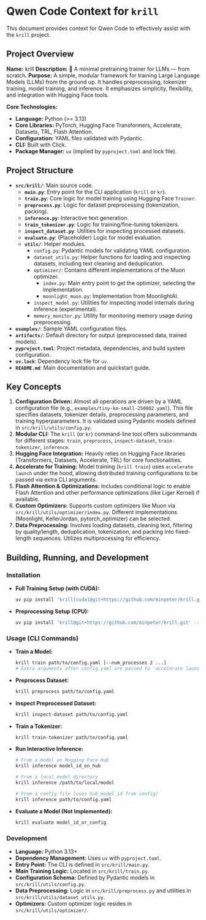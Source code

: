 # Qwen Code Context for `krill`

This document provides context for Qwen Code to effectively assist with the `krill` project.

## Project Overview

**Name:** krill
**Description:** 🦐 A minimal pretraining trainer for LLMs — from scratch.
**Purpose:** A simple, modular framework for training Large Language Models (LLMs) from the ground up. It handles preprocessing, tokenizer training, model training, and inference. It emphasizes simplicity, flexibility, and integration with Hugging Face tools.

**Core Technologies:**
*   **Language:** Python (>= 3.13)
*   **Core Libraries:** PyTorch, Hugging Face Transformers, Accelerate, Datasets, TRL, Flash Attention.
*   **Configuration:** YAML files validated with Pydantic.
*   **CLI:** Built with Click.
*   **Package Manager:** `uv` (implied by `pyproject.toml` and lock file).

## Project Structure

*   **`src/krill/`**: Main source code.
    *   **`main.py`**: Entry point for the CLI application (`krill` or `kr`).
    *   **`train.py`**: Core logic for model training using Hugging Face `Trainer`.
    *   **`preprocess.py`**: Logic for dataset preprocessing (tokenization, packing).
    *   **`inference.py`**: Interactive text generation.
    *   **`train_tokenizer.py`**: Logic for training/fine-tuning tokenizers.
    *   **`inspect_dataset.py`**: Utilities for inspecting processed datasets.
    *   **`evaluate.py`**: (Placeholder) Logic for model evaluation.
    *   **`utils/`**: Helper modules.
        *   `config.py`: Pydantic models for validating YAML configuration.
        *   `dataset_utils.py`: Helper functions for loading and inspecting datasets, including text cleaning and deduplication.
        *   `optimizer/`: Contains different implementations of the Muon optimizer.
            *   `index.py`: Main entry point to get the optimizer, selecting the implementation.
            *   `moonlight_muon.py`: Implementation from MoonlightAI.
        *   `inspect_model.py`: Utilities for inspecting model internals during inference (experimental).
        *   `memory_monitor.py`: Utility for monitoring memory usage during preprocessing.
*   **`examples/`**: Sample YAML configuration files.
*   **`artifacts/`**: Default directory for output (preprocessed data, trained models).
*   **`pyproject.toml`**: Project metadata, dependencies, and build system configuration.
*   **`uv.lock`**: Dependency lock file for `uv`.
*   **`README.md`**: Main documentation and quickstart guide.

## Key Concepts

1.  **Configuration Driven:** Almost all operations are driven by a YAML configuration file (e.g., `examples/tiny-ko-small-250802.yaml`). This file specifies datasets, tokenizer details, preprocessing parameters, and training hyperparameters. It is validated using Pydantic models defined in `src/krill/utils/config.py`.
2.  **Modular CLI:** The `krill` (or `kr`) command-line tool offers subcommands for different stages: `train`, `preprocess`, `inspect-dataset`, `train-tokenizer`, `inference`.
3.  **Hugging Face Integration:** Heavily relies on Hugging Face libraries (Transformers, Datasets, Accelerate, TRL) for core functionalities.
4.  **Accelerate for Training:** Model training (`krill train`) uses `accelerate launch` under the hood, allowing distributed training configurations to be passed via extra CLI arguments.
5.  **Flash Attention & Optimizations:** Includes conditional logic to enable Flash Attention and other performance optimizations (like Liger Kernel) if available.
6.  **Custom Optimizers:** Supports custom optimizers like Muon via `src/krill/utils/optimizer/index.py`. Different implementations (Moonlight, KellerJordan, pytorch_optimizer) can be selected.
7.  **Data Preprocessing:** Involves loading datasets, cleaning text, filtering by quality/length, deduplication, tokenization, and packing into fixed-length sequences. Utilizes multiprocessing for efficiency.

## Building, Running, and Development

### Installation

*   **Full Training Setup (with CUDA):**
    ```bash
    uv pip install 'krill[cuda]@git+https://github.com/minpeter/krill.git' --torch-backend=cu128
    ```
*   **Preprocessing Setup (CPU):**
    ```bash
    uv pip install 'krill@git+https://github.com/minpeter/krill.git' --torch-backend=cpu
    ```

### Usage (CLI Commands)

*   **Train a Model:**
    ```bash
    krill train path/to/config.yaml [--num_processes 2 ...]
    # Extra arguments after config.yaml are passed to 'accelerate launch'
    ```
*   **Preprocess Dataset:**
    ```bash
    krill preprocess path/to/config.yaml
    ```
*   **Inspect Preprocessed Dataset:**
    ```bash
    krill inspect-dataset path/to/config.yaml
    ```
*   **Train a Tokenizer:**
    ```bash
    krill train-tokenizer path/to/config.yaml
    ```
*   **Run Interactive Inference:**
    ```bash
    # From a model on Hugging Face Hub
    krill inference model_id_on_hub

    # From a local model directory
    krill inference /path/to/local/model

    # From a config file (uses hub_model_id from config)
    krill inference path/to/config.yaml
    ```
*   **Evaluate a Model (Not Implemented):**
    ```bash
    krill evaluate model_id_or_config
    ```

### Development

*   **Language:** Python 3.13+
*   **Dependency Management:** Uses `uv` with `pyproject.toml`.
*   **Entry Point:** The CLI is defined in `src/krill/main.py`.
*   **Main Training Logic:** Located in `src/krill/train.py`.
*   **Configuration Schema:** Defined by Pydantic models in `src/krill/utils/config.py`.
*   **Data Preprocessing:** Logic in `src/krill/preprocess.py` and utilities in `src/krill/utils/dataset_utils.py`.
*   **Optimizers:** Custom optimizer logic resides in `src/krill/utils/optimizer/`.